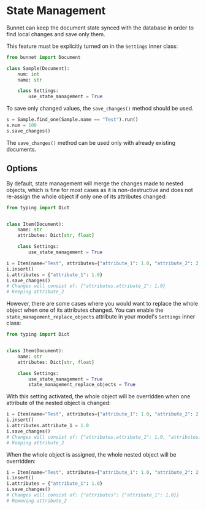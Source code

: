 # State Management

Bunnet can keep the document state synced with the database in order to find local changes and save only them.

This feature must be explicitly turned on in the `Settings` inner class:

```python
from bunnet import Document

class Sample(Document):
    num: int
    name: str

    class Settings:
        use_state_management = True
```

To save only changed values, the `save_changes()` method should be used.

```python
s = Sample.find_one(Sample.name == "Test").run()
s.num = 100
s.save_changes()
```

The `save_changes()` method can be used only with already existing documents.

## Options

By default, state management will merge the changes made to nested objects, 
which is fine for most cases as it is non-destructive and does not re-assign the whole object 
if only one of its attributes changed:

```python
from typing import Dict


class Item(Document):
    name: str
    attributes: Dict[str, float]

    class Settings:
        use_state_management = True
```

```python
i = Item(name="Test", attributes={"attribute_1": 1.0, "attribute_2": 2.0})
i.insert()
i.attributes = {"attribute_1": 1.0}
i.save_changes()
# Changes will consist of: {"attributes.attribute_1": 1.0}
# Keeping attribute_2
```

However, there are some cases where you would want to replace the whole object when one of its attributes changed.
You can enable the `state_management_replace_objects` attribute in your model's `Settings` inner class:

```python
from typing import Dict


class Item(Document):
    name: str
    attributes: Dict[str, float]

    class Settings:
        use_state_management = True
        state_management_replace_objects = True
```

With this setting activated, the whole object will be overridden when one attribute of the nested object is changed:

```python
i = Item(name="Test", attributes={"attribute_1": 1.0, "attribute_2": 2.0})
i.insert()
i.attributes.attribute_1 = 1.0
i.save_changes()
# Changes will consist of: {"attributes.attribute_1": 1.0, "attributes.attribute_2": 2.0}
# Keeping attribute_2
```

When the whole object is assigned, the whole nested object will be overridden:

```python
i = Item(name="Test", attributes={"attribute_1": 1.0, "attribute_2": 2.0})
i.insert()
i.attributes = {"attribute_1": 1.0}
i.save_changes()
# Changes will consist of: {"attributes": {"attribute_1": 1.0}}
# Removing attribute_2
```
